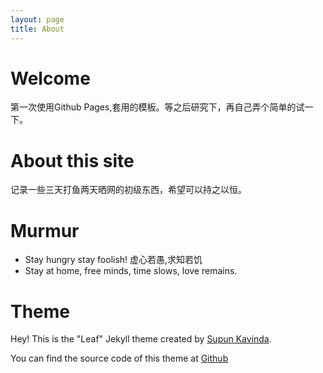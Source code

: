 ```yaml
---
layout: page
title: About
---
```


# Welcome
第一次使用Github Pages,套用的模板。等之后研究下，再自己弄个简单的试一下。

# About this site
记录一些三天打鱼两天晒网的初级东西，希望可以持之以恒。

# Murmur
- Stay hungry stay foolish! 虚心若愚,求知若饥
- Stay at home, free minds, time slows, love remains.

# Theme
Hey! This is the "Leaf" Jekyll theme created by <a rel="me" target="_blank" href="https://twitter.com/_SupunKavinda">Supun Kavinda</a>.

You can find the source code of this theme at <a href="https://github.com/SupunKavinda/jekyll-theme-leaf">Github</a>
